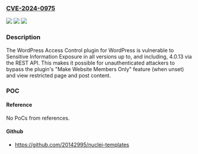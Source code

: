 ### [CVE-2024-0975](https://cve.mitre.org/cgi-bin/cvename.cgi?name=CVE-2024-0975)
![](https://img.shields.io/static/v1?label=Product&message=WordPress%20Access%20Control&color=blue)
![](https://img.shields.io/static/v1?label=Version&message=*%3C%3D%204.0.13%20&color=brighgreen)
![](https://img.shields.io/static/v1?label=Vulnerability&message=CWE-284%20Improper%20Access%20Control&color=brighgreen)

### Description

The WordPress Access Control plugin for WordPress is vulnerable to Sensitive Information Exposure in all versions up to, and including, 4.0.13  via the REST API. This makes it possible for unauthenticated attackers to bypass the plugin's "Make Website Members Only" feature (when unset) and view restricted page and post content.

### POC

#### Reference
No PoCs from references.

#### Github
- https://github.com/20142995/nuclei-templates

